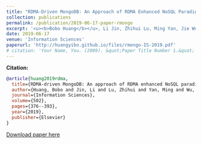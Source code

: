 ```yaml
---
title: "RDMA-Driven MongoDB: An Approach of RDMA Enhanced NoSQL Paradigm for Large-Scale Data Processing"
collection: publications
permalink: /publication/2019-06-17-paper-rmongo
excerpt: '<u><b>Bobo Huang</b></u>, Li Jin, Zhihui Lu, Ming Yan, Jie Wu, Patrick CK Hung, Qifeng Tang'
date: 2019-06-17
venue: 'Information Sciences'
paperurl: 'http://huangyibo.github.io/files/rmongo-IS-2019.pdf'
# citation: 'Your Name, You. (2009). &quot;Paper Title Number 1.&quot; <i>Journal 1</i>. 1(1).'
---
```



**Citation:**

```bib
@article{huang2019rdma,
  title={RDMA-driven MongoDB: An approach of RDMA enhanced NoSQL paradigm for large-Scale data processing},
  author={Huang, Bobo and Jin, Li and Lu, Zhihui and Yan, Ming and Wu, Jie and Hung, Patrick CK and Tang, Qifeng},
  journal={Information Sciences},
  volume={502},
  pages={376--393},
  year={2019},
  publisher={Elsevier}
}
```


[Download paper here](http://huangyibo.github.io/files/rmongo-IS-2019.pdf)
